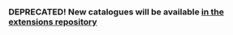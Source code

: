 ### **DEPRECATED!** New catalogues will be available [in the extensions repository](https://github.com/inorichi/tachiyomi-extensions)

